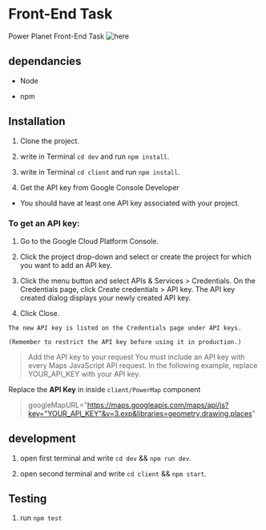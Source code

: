 # Front-End Task

Power Planet Front-End Task
![here](http://g.recordit.co/2A8FMvQO4l.gif)

## dependancies

- Node

- npm

## Installation

1. Clone the project.

2. write in Terminal `cd dev` and run `npm install`.

3. write in Terminal `cd client` and run `npm install`.

4. Get the API key from Google Console Developer

- You should have at least one API key associated with your project.

### To get an API key:

1. Go to the Google Cloud Platform Console.

2. Click the project drop-down and select or create the project for which you want to add an API key.

3. Click the menu button and select APIs & Services > Credentials.
On the Credentials page, click Create credentials > API key.
The API key created dialog displays your newly created API key.

4. Click Close.

`The new API key is listed on the Credentials page under API keys.`

`(Remember to restrict the API key before using it in production.)`

> Add the API key to your request
> You must include an API key with every Maps JavaScript API request. In the following example, replace YOUR_API_KEY with your API key.

Replace the **API Key** in inside `client/PowerMap` component

> googleMapURL="https://maps.googleapis.com/maps/api/js?key="YOUR_API_KEY"&v=3.exp&libraries=geometry,drawing,places"

## development

1. open first terminal and write `cd dev` && `npm run dev`.

2. open second terminal and write `cd client` && `npm start`.

## Testing

1. run `npm test`
